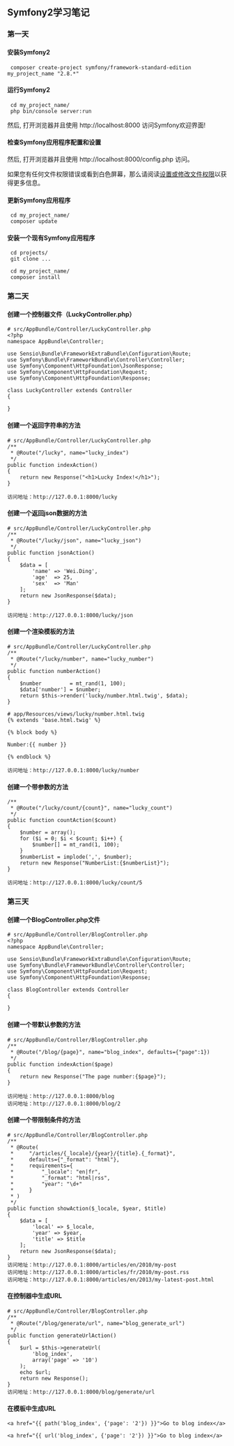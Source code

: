 ## Symfony2学习笔记

### 第一天

#### 安装Symfony2

```$xslt
 composer create-project symfony/framework-standard-edition my_project_name "2.8.*"
```

#### 运行Symfony2

```$xslt
 cd my_project_name/
 php bin/console server:run
```
然后, 打开浏览器并且使用 http://localhost:8000 访问Symfony欢迎界面!

#### 检查Symfony应用程序配置和设置

然后, 打开浏览器并且使用 http://localhost:8000/config.php 访问。

如果您有任何文件权限错误或看到白色屏幕，那么请阅读[设置或修改文件权限](http://symfony.com/doc/current/setup/file_permissions.html)以获得更多信息。

#### 更新Symfony应用程序

```$xslt
 cd my_project_name/
 composer update
```

#### 安装一个现有Symfony应用程序

```$xslt
 cd projects/
 git clone ...
 
 cd my_project_name/
 composer install
```

### 第二天 

#### 创建一个控制器文件（LuckyController.php）

```$xslt
# src/AppBundle/Controller/LuckyController.php
<?php
namespace AppBundle\Controller;

use Sensio\Bundle\FrameworkExtraBundle\Configuration\Route;
use Symfony\Bundle\FrameworkBundle\Controller\Controller;
use Symfony\Component\HttpFoundation\JsonResponse;
use Symfony\Component\HttpFoundation\Request;
use Symfony\Component\HttpFoundation\Response;

class LuckyController extends Controller
{
   
}
```

#### 创建一个返回字符串的方法

```$xslt
# src/AppBundle/Controller/LuckyController.php
/**
 * @Route("/lucky", name="lucky_index")
 */
public function indexAction()
{
    return new Response("<h1>Lucky Index!</h1>");
}

访问地址：http://127.0.0.1:8000/lucky
```

#### 创建一个返回json数据的方法

```$xslt
# src/AppBundle/Controller/LuckyController.php
/**
 * @Route("/lucky/json", name="lucky_json")
 */
public function jsonAction()
{
    $data = [
        'name' => 'Wei.Ding',
        'age'  => 25,
        'sex'  => 'Man'
    ];
    return new JsonResponse($data);
}

访问地址：http://127.0.0.1:8000/lucky/json
```

#### 创建一个渲染模板的方法

```$xslt
# src/AppBundle/Controller/LuckyController.php
/**
 * @Route("/lucky/number", name="lucky_number")
 */
public function numberAction()
{
    $number         = mt_rand(1, 100);
    $data['number'] = $number;
    return $this->render('lucky/number.html.twig', $data);
}

# app/Resources/views/lucky/number.html.twig
{% extends 'base.html.twig' %}

{% block body %}

Number:{{ number }}

{% endblock %}

访问地址：http://127.0.0.1:8000/lucky/number
```

#### 创建一个带参数的方法

```$xslt
/**
 * @Route("/lucky/count/{count}", name="lucky_count")
 */
public function countAction($count)
{
    $number = array();
    for ($i = 0; $i < $count; $i++) {
        $number[] = mt_rand(1, 100);
    }
    $numberList = implode(',', $number);
    return new Response("NumberList:{$numberList}");
}

访问地址：http://127.0.0.1:8000/lucky/count/5
```

### 第三天

#### 创建一个BlogController.php文件

```$xslt
# src/AppBundle/Controller/BlogController.php
<?php
namespace AppBundle\Controller;

use Sensio\Bundle\FrameworkExtraBundle\Configuration\Route;
use Symfony\Bundle\FrameworkBundle\Controller\Controller;
use Symfony\Component\HttpFoundation\Request;
use Symfony\Component\HttpFoundation\Response;

class BlogController extends Controller
{

}
```

#### 创建一个带默认参数的方法

```$xslt
# src/AppBundle/Controller/BlogController.php
/**
 * @Route("/blog/{page}", name="blog_index", defaults={"page":1})
 */
public function indexAction($page)
{
    return new Response("The page number:{$page}");
}

访问地址：http://127.0.0.1:8000/blog
访问地址：http://127.0.0.1:8000/blog/2
```

#### 创建一个带限制条件的方法

```$xslt
# src/AppBundle/Controller/BlogController.php
/**
 * @Route(
 *     "/articles/{_locale}/{year}/{title}.{_format}",
 *     defaults={"_format": "html"},
 *     requirements={
 *         "_locale": "en|fr",
 *         "_format": "html|rss",
 *         "year": "\d+"
 *     }
 * )
 */
public function showAction($_locale, $year, $title)
{
    $data = [
        'local' => $_locale,
        'year' => $year,
        'title' => $title
    ];
    return new JsonResponse($data);
}
访问地址：http://127.0.0.1:8000/articles/en/2010/my-post
访问地址：http://127.0.0.1:8000/articles/fr/2010/my-post.rss
访问地址：http://127.0.0.1:8000/articles/en/2013/my-latest-post.html
```

#### 在控制器中生成URL

```$xslt
# src/AppBundle/Controller/BlogController.php
/**
 * @Route("/blog/generate/url", name="blog_generate_url")
 */
public function generateUrlAction()
{
    $url = $this->generateUrl(
        'blog_index',
        array('page' => '10')
    );
    echo $url;
    return new Response();
}
访问地址：http://127.0.0.1:8000/blog/generate/url
```

#### 在模板中生成URL

```$xslt
<a href="{{ path('blog_index', {'page': '2'}) }}">Go to blog index</a>

<a href="{{ url('blog_index', {'page': '2'}) }}">Go to blog index</a>
```
